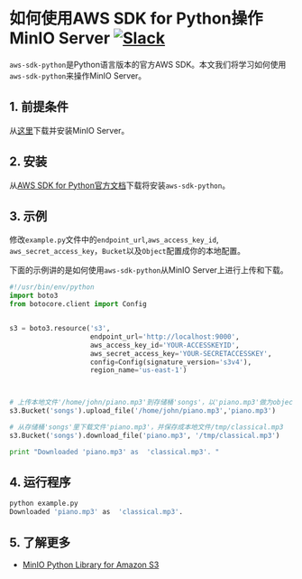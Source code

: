 # 如何使用AWS SDK for Python操作MinIO Server [![Slack](https://slack.min.io/slack?type=svg)](https://slack.min.io)

`aws-sdk-python`是Python语言版本的官方AWS SDK。本文我们将学习如何使用`aws-sdk-python`来操作MinIO Server。

## 1. 前提条件

从[这里](https://docs.min.io/docs/minio-quickstart-guide)下载并安装MinIO Server。

## 2. 安装

从[AWS SDK for Python官方文档](https://aws.amazon.com/sdk-for-python/)下载将安装`aws-sdk-python`。

## 3. 示例

修改``example.py``文件中的``endpoint_url``,``aws_access_key_id``, ``aws_secret_access_key``，``Bucket``以及``Object``配置成你的本地配置。

下面的示例讲的是如何使用`aws-sdk-python`从MinIO Server上进行上传和下载。

```python
#!/usr/bin/env/python
import boto3
from botocore.client import Config


s3 = boto3.resource('s3',
                    endpoint_url='http://localhost:9000',
                    aws_access_key_id='YOUR-ACCESSKEYID',
                    aws_secret_access_key='YOUR-SECRETACCESSKEY',
                    config=Config(signature_version='s3v4'),
                    region_name='us-east-1')



# 上传本地文件'/home/john/piano.mp3'到存储桶'songs'，以'piano.mp3'做为object name。
s3.Bucket('songs').upload_file('/home/john/piano.mp3','piano.mp3')

# 从存储桶'songs'里下载文件'piano.mp3'，并保存成本地文件/tmp/classical.mp3
s3.Bucket('songs').download_file('piano.mp3', '/tmp/classical.mp3')

print "Downloaded 'piano.mp3' as  'classical.mp3'. "
```

## 4. 运行程序

```sh
python example.py
Downloaded 'piano.mp3' as  'classical.mp3'.
```
## 5. 了解更多

* [MinIO Python Library for Amazon S3](https://docs.min.io/docs/python-client-quickstart-guide)
